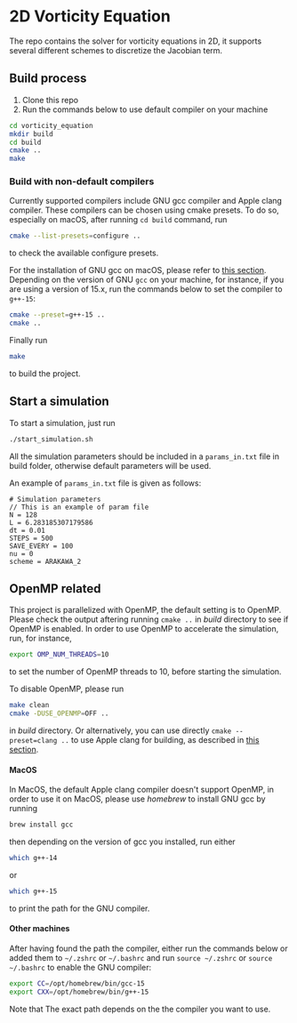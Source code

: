 # 2D Vorticity Equation
The repo contains the solver for vorticity equations in 2D, it supports several different schemes to discretize the Jacobian term.

## Build process
1. Clone this repo
2. Run the commands below to use default compiler on your machine
```bash
cd vorticity_equation
mkdir build
cd build
cmake ..
make
```

### Build with non-default compilers
Currently supported compilers include GNU gcc compiler and Apple clang compiler. These compilers can be chosen using cmake presets. To do so, especially on macOS, after running `cd build` command, run
```bash
cmake --list-presets=configure ..
```
to check the available configure presets.

For the installation of GNU gcc on macOS, please refer to [this section](#macos). Depending on the version of GNU `gcc` on your machine, for instance, if you are using a version of 15.x, run the commands below to set the compiler to `g++-15`:
```bash
cmake --preset=g++-15 ..
cmake ..
```
Finally run
```bash
make
```
to build the project.

## Start a simulation
To start a simulation, just run
```bash
./start_simulation.sh
```

All the simulation parameters should be included in a `params_in.txt` file in build folder, otherwise default parameters will be used.

An example of `params_in.txt` file is given as follows:
```
# Simulation parameters
// This is an example of param file
N = 128
L = 6.283185307179586
dt = 0.01
STEPS = 500
SAVE_EVERY = 100
nu = 0
scheme = ARAKAWA_2
```

## OpenMP related
This project is parallelized with OpenMP, the default setting is to OpenMP. Please check the output aftering running `cmake ..` in *build* directory to see if OpenMP is enabled. In order to use OpenMP to accelerate the simulation, run, for instance,
```bash
export OMP_NUM_THREADS=10
```
to set the number of OpenMP threads to 10, before starting the simulation.

To disable OpenMP, please run
```bash
make clean
cmake -DUSE_OPENMP=OFF ..
```
in *build* directory. Or alternatively, you can use directly `cmake --preset=clang ..` to use Apple clang for building, as described in [this section](#build-with-non-default-compilers).

#### MacOS
In MacOS, the default Apple clang compiler doesn't support OpenMP, in order to use it on MacOS, please use *homebrew* to install GNU gcc by running
```bash
brew install gcc
```
then depending on the version of gcc you installed, run either
```bash
which g++-14
```
or
```bash
which g++-15
```
to print the path for the GNU compiler.

#### Other machines
After having found the path the compiler, either run the commands below or added them to `~/.zshrc` or `~/.bashrc` and run `source ~/.zshrc` or `source ~/.bashrc` to enable the GNU compiler:
```bash
export CC=/opt/homebrew/bin/gcc-15
export CXX=/opt/homebrew/bin/g++-15
```
Note that The exact path depends on the the compiler you want to use.